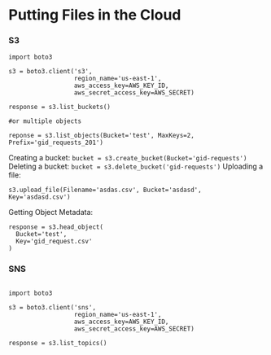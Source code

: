 # Putting Files in the Cloud

### S3
```
import boto3

s3 = boto3.client('s3',
                  region_name='us-east-1',
                  aws_access_key=AWS_KEY_ID,
                  aws_secret_access_key=AWS_SECRET)

response = s3.list_buckets()

#or multiple objects

reponse = s3.list_objects(Bucket='test', MaxKeys=2, Prefix='gid_requests_201')

```

Creating a bucket: `bucket = s3.create_bucket(Bucket='gid-requests')`
Deleting a bucket: `bucket = s3.delete_bucket('gid-requests')`
Uploading a file: 
```
s3.upload_file(Filename='asdas.csv', Bucket='asdasd', Key='asdasd.csv')
```

Getting Object Metadata:

```
response = s3.head_object(
  Bucket='test',
  Key='gid_request.csv'
)

```

### SNS

```

import boto3

s3 = boto3.client('sns',
                  region_name='us-east-1',
                  aws_access_key=AWS_KEY_ID,
                  aws_secret_access_key=AWS_SECRET)

response = s3.list_topics()
```